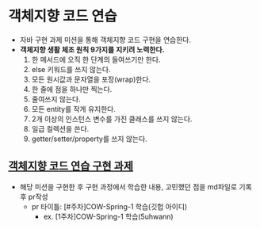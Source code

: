 # 객체지향 코드 연습
- 자바 구현 과제 미션을 통해 객체지향 코드 구현을 연습한다.
- **객체지향 생활 체조 원칙 9가지를 지키려 노력한다.**
  1. 한 메서드에 오직 한 단계의 들여쓰기만 한다.
  2. else 키워드를 쓰지 않는다.
  3. 모든 원시값과 문자열을 포장(wrap)한다.
  4. 한 줄에 점을 하나만 찍는다.
  5. 줄여쓰지 않는다.
  6. 모든 entity를 작게 유지한다.
  7. 2개 이상의 인스턴스 변수를 가진 클래스를 쓰지 않는다.
  8. 일급 컬렉션을 쓴다.
  9. getter/setter/property를 쓰지 않는다.

## [객체지향 코드 연습 구현 과제](https://github.com/COW-edu/practice-oop-lotto)
- 해당 미션을 구현한 후 구현 과정에서 학습한 내용, 고민했던 점을 md파일로 기록 후 pr작성
  - pr 타이틀: [#주차]COW-Spring-1 학습(깃헙 아이디)
    - ex. [1주차]COW-Spring-1 학습(5uhwann)
